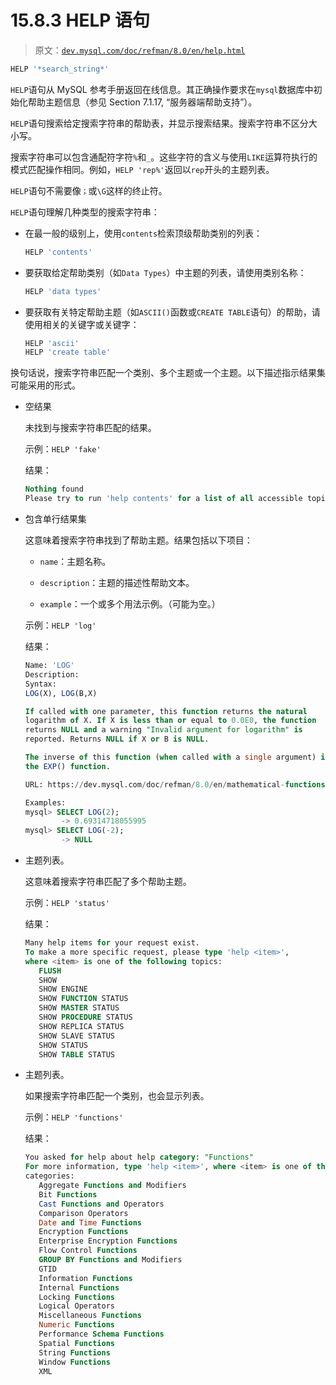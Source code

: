 # 15.8.3 HELP 语句

> 原文：[`dev.mysql.com/doc/refman/8.0/en/help.html`](https://dev.mysql.com/doc/refman/8.0/en/help.html)

```sql
HELP '*search_string*'
```

`HELP`语句从 MySQL 参考手册返回在线信息。其正确操作要求在`mysql`数据库中初始化帮助主题信息（参见 Section 7.1.17, “服务器端帮助支持”）。

`HELP`语句搜索给定搜索字符串的帮助表，并显示搜索结果。搜索字符串不区分大小写。

搜索字符串可以包含通配符字符`%`和`_`。这些字符的含义与使用`LIKE`运算符执行的模式匹配操作相同。例如，`HELP 'rep%'`返回以`rep`开头的主题列表。

`HELP`语句不需要像`；`或`\G`这样的终止符。

`HELP`语句理解几种类型的搜索字符串：

+   在最一般的级别上，使用`contents`检索顶级帮助类别的列表：

    ```sql
    HELP 'contents'
    ```

+   要获取给定帮助类别（如`Data Types`）中主题的列表，请使用类别名称：

    ```sql
    HELP 'data types'
    ```

+   要获取有关特定帮助主题（如`ASCII()`函数或`CREATE TABLE`语句）的帮助，请使用相关的关键字或关键字：

    ```sql
    HELP 'ascii'
    HELP 'create table'
    ```

换句话说，搜索字符串匹配一个类别、多个主题或一个主题。以下描述指示结果集可能采用的形式。

+   空结果

    未找到与搜索字符串匹配的结果。

    示例：`HELP 'fake'`

    结果：

    ```sql
    Nothing found
    Please try to run 'help contents' for a list of all accessible topics
    ```

+   包含单行结果集

    这意味着搜索字符串找到了帮助主题。结果包括以下项目：

    +   `name`：主题名称。

    +   `description`：主题的描述性帮助文本。

    +   `example`：一个或多个用法示例。（可能为空。）

    示例：`HELP 'log'`

    结果：

    ```sql
    Name: 'LOG'
    Description:
    Syntax:
    LOG(X), LOG(B,X)

    If called with one parameter, this function returns the natural
    logarithm of X. If X is less than or equal to 0.0E0, the function
    returns NULL and a warning "Invalid argument for logarithm" is
    reported. Returns NULL if X or B is NULL.

    The inverse of this function (when called with a single argument) is
    the EXP() function.

    URL: https://dev.mysql.com/doc/refman/8.0/en/mathematical-functions.html

    Examples:
    mysql> SELECT LOG(2);
            -> 0.69314718055995
    mysql> SELECT LOG(-2);
            -> NULL
    ```

+   主题列表。

    这意味着搜索字符串匹配了多个帮助主题。

    示例：`HELP 'status'`

    结果：

    ```sql
    Many help items for your request exist.
    To make a more specific request, please type 'help <item>',
    where <item> is one of the following topics:
       FLUSH
       SHOW
       SHOW ENGINE
       SHOW FUNCTION STATUS
       SHOW MASTER STATUS
       SHOW PROCEDURE STATUS
       SHOW REPLICA STATUS
       SHOW SLAVE STATUS
       SHOW STATUS
       SHOW TABLE STATUS
    ```

+   主题列表。

    如果搜索字符串匹配一个类别，也会显示列表。

    示例：`HELP 'functions'`

    结果：

    ```sql
    You asked for help about help category: "Functions"
    For more information, type 'help <item>', where <item> is one of the following
    categories:
       Aggregate Functions and Modifiers
       Bit Functions
       Cast Functions and Operators
       Comparison Operators
       Date and Time Functions
       Encryption Functions
       Enterprise Encryption Functions
       Flow Control Functions
       GROUP BY Functions and Modifiers
       GTID
       Information Functions
       Internal Functions
       Locking Functions
       Logical Operators
       Miscellaneous Functions
       Numeric Functions
       Performance Schema Functions
       Spatial Functions
       String Functions
       Window Functions
       XML
    ```
